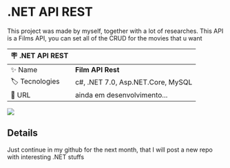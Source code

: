 # .NET API REST

This project was made by myself, together with a lot of researches. This API is a Films API, you can set all of the CRUD for the movies that u want

| :placard: .NET API REST |     |
| -------------  | --- |
| :sparkles: Name        | **Film API Rest**
| :label: Tecnologies | c#, .NET 7.0, Asp.NET.Core, MySQL 
| :rocket: URL         | ainda em desenvolvimento...


<!-- Inserir imagem com a #vitrinedev ao final do link -->
![](https://imgur.com/gallery/1BXWdT4#vitrinedev)

## Details

Just continue in my github for the next month, that I will post a new repo with interesting .NET stuffs